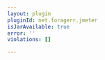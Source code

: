 ```yaml
---
layout: plugin
pluginId: net.foragerr.jmeter
isJarAvailable: true
error: ''
violations: []

---
```

